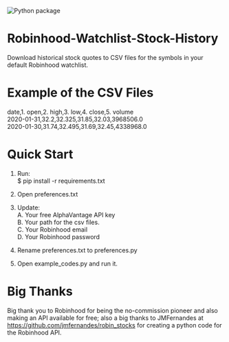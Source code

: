 ![Python package](https://github.com/altctrlmm/Robinhood-Watchlist-Stock-History/workflows/Python%20package/badge.svg)

# Robinhood-Watchlist-Stock-History
Download historical stock quotes to CSV files for the symbols in your default Robinhood watchlist.

# Example of the CSV Files
date,1. open,2. high,3. low,4. close,5. volume<br/>
2020-01-31,32.2,32.325,31.85,32.03,3968506.0<br/>
2020-01-30,31.74,32.495,31.69,32.45,4338968.0 

# Quick Start
1. Run:<br/>
$ pip install -r requirements.txt

2. Open preferences.txt

3. Update:<br/>
A. Your free AlphaVantage API key<br/>
B. Your path for the csv files.<br/>
C. Your Robinhood email<br/>
D. Your Robinhood password

4. Rename preferences.txt to preferences.py

5. Open example_codes.py and run it.

# Big Thanks
Big thank you to Robinhood for being the no-commission pioneer and also making an API available for free; 
also a big thanks to JMFernandes at <a href="https://github.com/jmfernandes/robin_stocks">https://github.com/jmfernandes/robin_stocks</a> for creating a python code for the Robinhood API. 